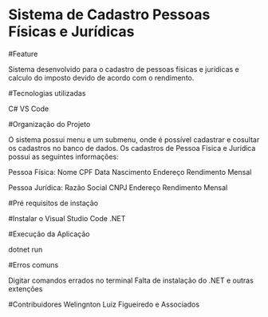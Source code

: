 # Sistema de Cadastro Pessoas Físicas e Jurídicas

#Feature

Sistema desenvolvido para o cadastro de pessoas físicas e jurídicas e calculo do imposto devido de acordo com o rendimento.

#Tecnologias utilizadas

C#
VS Code


#Organização do Projeto

O sistema possui menu e um submenu, onde é possível cadastrar e cosultar os cadastros no banco de dados.
Os cadastros de Pessoa Física e Jurídica possui as seguintes informações:

Pessoa Física:
Nome
CPF
Data Nascimento
Endereço
Rendimento Mensal

Pessoa Jurídica:
Razão Social
CNPJ
Endereço
Rendimento Mensal

#Pré requisitos de instação 

#Instalar o Visual Studio Code
.NET

#Execução da Aplicação

dotnet run

#Erros comuns

Digitar comandos errados no terminal
Falta de instalação do .NET e outras extenções

#Contribuidores
Welingnton Luiz Figueiredo e Associados

